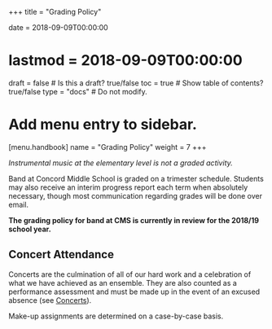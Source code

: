 +++
title = "Grading Policy"

date = 2018-09-09T00:00:00
# lastmod = 2018-09-09T00:00:00

draft = false  # Is this a draft? true/false
toc = true  # Show table of contents? true/false
type = "docs"  # Do not modify.

# Add menu entry to sidebar.
[menu.handbook]
  name = "Grading Policy"
  weight = 7
+++

*Instrumental music at the elementary level is not a graded activity.*

Band at Concord Middle School is graded on a trimester schedule. Students may also receive an interim progress report each term when absolutely necessary, though most communication regarding grades will be done over email.

__The grading policy for band at CMS is currently in review for the 2018/19 school year.__

## Concert Attendance

Concerts are the culmination of all of our hard work and a celebration of what we have achieved as an ensemble.  They are also counted as a performance assessment and must be made up in the event of an excused absence (see [Concerts](expectations#concerts)).

Make-up assignments are determined on a case-by-case basis.

